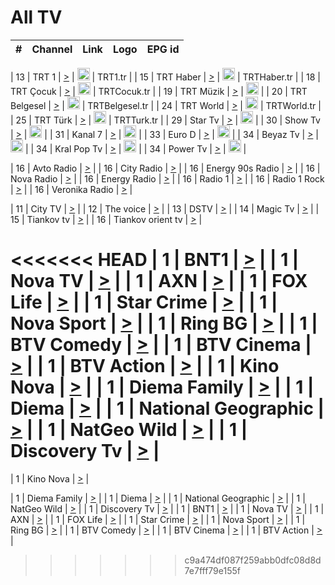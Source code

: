<h1>All TV</h1>

| #   | Channel        | Link  | Logo | EPG id |
|:---:|:--------------:|:-----:|:----:|:------:|

| 13  | TRT 1            | [>](https://tv-trt1.medya.trt.com.tr/master.m3u8) | <img height="20" src="https://i.imgur.com/j786OLG.png"/> | TRT1.tr |
| 15  | TRT Haber        | [>](https://tv-trthaber.medya.trt.com.tr/master.m3u8) | <img height="20" src="https://i.imgur.com/OVfo8Ab.png"/> | TRTHaber.tr |
| 18  | TRT Çocuk        | [>](https://tv-trtcocuk.medya.trt.com.tr/master.m3u8) | <img height="20" src="https://i.imgur.com/QLFmD6d.png"/> | TRTCocuk.tr |
| 19  | TRT Müzik        | [>](https://tv-trtmuzik.medya.trt.com.tr/master.m3u8) | <img height="20" src="https://i.imgur.com/fIVFCEd.png"/> |
| 20  | TRT Belgesel     | [>](https://tv-trtbelgesel.medya.trt.com.tr/master.m3u8) | <img height="20" src="https://i.imgur.com/MGO87pe.png"/> | TRTBelgesel.tr |
| 24  | TRT World        | [>](https://tv-trtworld.medya.trt.com.tr/master.m3u8) | <img height="20" src="https://i.imgur.com/JEA2xpv.png"/> | TRTWorld.tr |
| 25  | TRT Türk         | [>](https://tv-trtturk.medya.trt.com.tr/master.m3u8) | <img height="20" src="https://i.imgur.com/OSTOQNw.png"/> | TRTTurk.tr |
| 29  | Star Tv   | [>](https://dogus-live.daioncdn.net/startv/startv_360p.m3u8) | <img height="20" src="https://i.imgur.com/IebUZx1.png"/> |
| 30  | Show Tv     | [>](https://ciner-live.daioncdn.net/showtv/showtv.m3u8) | <img height="20" src="https://i.imgur.com/IebUZx1.png"/> |
| 31  | Kanal 7     | [>](https://kanal7-live.daioncdn.net/kanal7/kanal7.m3u8) | <img height="20" src="https://i.imgur.com/IebUZx1.png"/> |
| 33  | Euro D    | [>](https://www.youtube.com/user/KanalD/live) | <img height="20" src="https://i.imgur.com/IebUZx1.png"/> |
| 34  | Beyaz Tv     | [>](https://beyaztv-live.daioncdn.net/beyaztv/beyaztv.m3u8) | <img height="20" src="https://i.imgur.com/IebUZx1.png"/> |
| 34  | Kral Pop Tv     | [>](https://www.youtube.com/watch?v=GuFTuKoXepw) | <img height="20" src="https://i.imgur.com/IebUZx1.png"/> |
| 34  | Power Tv     | [>](https://livetv.powerapp.com.tr/powerTV/powerhd.smil/chunklist.m3u8) | <img height="20" src="https://i.imgur.com/IebUZx1.png"/> |

| 16  | Avto Radio | [>](http://stream.metacast.eu/avtoradio.mp3.m3u) |
| 16  | City Radio | [>](http://stream.metacast.eu/city.aac.m3u) |
| 16  | Energy 90s Radio | [>](http://stream.metacast.eu/energy-90s.m3u) |
| 16  | Nova Radio | [>](http://stream.metacast.eu/nova.aac.m3u) |
| 16  | Energy Radio | [>](http://stream.metacast.eu/nrj.aac.m3u) |
| 16  | Radio 1 | [>](http://stream.metacast.eu/radio1.aac.m3u) |
| 16  | Radio 1 Rock | [>](http://stream.metacast.eu/radio1rock.aac.m3u) |
| 16  | Veronika Radio | [>](http://stream.metacast.eu/veronika.aac.m3u) |

| 11  | City TV | [>](https://tv.city.bg/play/tshls/citytv/index.m3u8) |
| 12  | The voice | [>](https://bss1.neterra.tv/thevoice/thevoice.m3u8) |
| 13  | DSTV | [>](http://46.249.95.140:8081/hls/data.m3u8) |
| 14  | Magic Tv | [>](https://bss1.neterra.tv/magictv/magictv.m3u8) |
| 15  | Tiankov tv | [>](https://streamer103.neterra.tv/tiankov-folk/live.m3u8) |
| 16  | Tiankov orient tv | [>](https://streamer103.neterra.tv/tiankov-orient/live.m3u8) |

<<<<<<< HEAD
| 1 | BNT1 | [>](https://ymkaya.xyz:12502/tv/bnt1/playlist.m3u8?wmsAuthSign=c2VydmVyX3RpbWU9My8yMi8yMDI1IDc6MzI6NTggUE0maGFzaF92YWx1ZT1IeU5INjExUlg0dlNrajZlYkJkc3VRPT0mdmFsaWRtaW51dGVzPTYw) |
| 1 | Nova TV | [>](https://ymkaya.xyz:12502/tv/novatv/playlist.m3u8?wmsAuthSign=c2VydmVyX3RpbWU9My8yMi8yMDI1IDc6MzM6MTAgUE0maGFzaF92YWx1ZT1MeEhzQnZKQkE4OWEwdFlqOEh5VDZ3PT0mdmFsaWRtaW51dGVzPTYw) |
| 1 | AXN | [>](https://ymkaya.xyz:12502/tv/axn/playlist.m3u8?wmsAuthSign=c2VydmVyX3RpbWU9My8yMi8yMDI1IDc6MzM6MjAgUE0maGFzaF92YWx1ZT1hODJzMmN2ZWFUUUM2ZVFnZy8xd0ZnPT0mdmFsaWRtaW51dGVzPTYw) |
| 1 | FOX Life | [>](https://ymkaya.xyz:12502/tv/foxlife/playlist.m3u8?wmsAuthSign=c2VydmVyX3RpbWU9My8yMi8yMDI1IDc6MzM6MzAgUE0maGFzaF92YWx1ZT13MTAzTmtzcTV6QU91WlduVzRPM1ZBPT0mdmFsaWRtaW51dGVzPTYw) |
| 1 | Star Crime | [>](https://ymkaya.xyz:12502/tv/foxcrime/playlist.m3u8?wmsAuthSign=c2VydmVyX3RpbWU9My8yMi8yMDI1IDc6MzM6NDAgUE0maGFzaF92YWx1ZT0rbk9rSG41YWI5RWVKdnJEbDM1L2FRPT0mdmFsaWRtaW51dGVzPTYw) |
| 1 | Nova Sport | [>](https://ymkaya.xyz:12502/tv/novasport/playlist.m3u8?wmsAuthSign=c2VydmVyX3RpbWU9My8yMi8yMDI1IDc6MzM6NTEgUE0maGFzaF92YWx1ZT0zWDdzTjVUdmhxUE5iNndjaGFobXhBPT0mdmFsaWRtaW51dGVzPTYw) |
| 1 | Ring BG | [>](https://ymkaya.xyz:12502/tv/ringbg/playlist.m3u8?wmsAuthSign=c2VydmVyX3RpbWU9My8yMi8yMDI1IDc6MzQ6MDEgUE0maGFzaF92YWx1ZT1QTmR1VXlIT1IrVW9pUnRibkg4ZEZnPT0mdmFsaWRtaW51dGVzPTYw) |
| 1 | BTV Comedy | [>](https://ymkaya.xyz:12502/tv/btvcomedy/playlist.m3u8?wmsAuthSign=c2VydmVyX3RpbWU9My8yMi8yMDI1IDc6MzQ6MTEgUE0maGFzaF92YWx1ZT11OHJHMzhzby9OdXZCZnpzNllIck1RPT0mdmFsaWRtaW51dGVzPTYw) |
| 1 | BTV Cinema | [>](https://ymkaya.xyz:12502/tv/btvcinema/playlist.m3u8?wmsAuthSign=c2VydmVyX3RpbWU9My8yMi8yMDI1IDc6MzQ6MjEgUE0maGFzaF92YWx1ZT1NL2FaaTRocVFJTXkvU3I3YmZXeDRnPT0mdmFsaWRtaW51dGVzPTYw) |
| 1 | BTV Action | [>](https://ymkaya.xyz:12502/tv/btvaction/playlist.m3u8?wmsAuthSign=c2VydmVyX3RpbWU9My8yMi8yMDI1IDc6MzQ6MzEgUE0maGFzaF92YWx1ZT00MjBoRFdzSXZjQW1NZTI0RHRFUGZ3PT0mdmFsaWRtaW51dGVzPTYw) |
| 1 | Kino Nova | [>](https://ymkaya.xyz:12502/tv/kinonova/playlist.m3u8?wmsAuthSign=c2VydmVyX3RpbWU9My8yMi8yMDI1IDc6MzQ6NDIgUE0maGFzaF92YWx1ZT1sYWl4TDI5TDMyT2xiKzhyN2lndzZBPT0mdmFsaWRtaW51dGVzPTYw) |
| 1 | Diema Family | [>](https://ymkaya.xyz:12502/tv/diemafamily/playlist.m3u8?wmsAuthSign=c2VydmVyX3RpbWU9My8yMi8yMDI1IDc6MzQ6NTIgUE0maGFzaF92YWx1ZT04R05xV1hSSXdqdlEyMkEzWTFFK0lnPT0mdmFsaWRtaW51dGVzPTYw) |
| 1 | Diema | [>](https://ymkaya.xyz:12502/tv/diema/playlist.m3u8?wmsAuthSign=c2VydmVyX3RpbWU9My8yMi8yMDI1IDc6MzU6NDYgUE0maGFzaF92YWx1ZT1ITzdCcU5uSHBqUm9KWVdSbWIxek9nPT0mdmFsaWRtaW51dGVzPTYw) |
| 1 | National Geographic | [>](https://ymkaya.xyz:12502/tv/natgeo/playlist.m3u8?wmsAuthSign=c2VydmVyX3RpbWU9My8yMi8yMDI1IDc6MzU6NTYgUE0maGFzaF92YWx1ZT1lWVN1aFZQS0krN2RuUDBDMUNLcTJBPT0mdmFsaWRtaW51dGVzPTYw) |
| 1 | NatGeo Wild | [>](https://ymkaya.xyz:12502/tv/natgeowild/playlist.m3u8?wmsAuthSign=c2VydmVyX3RpbWU9My8yMi8yMDI1IDc6MzY6MDYgUE0maGFzaF92YWx1ZT1PU2VTanpIUFV0anRqTUpTUEpkMThBPT0mdmFsaWRtaW51dGVzPTYw) |
| 1 | Discovery Tv | [>](https://ymkaya.xyz:12502/tv/discovery/playlist.m3u8?wmsAuthSign=c2VydmVyX3RpbWU9My8yMi8yMDI1IDc6MzY6MTUgUE0maGFzaF92YWx1ZT11OUtKSHNRMitVYmhLYk5XSlhkWHd3PT0mdmFsaWRtaW51dGVzPTYw) |
=======


| 1 | Kino Nova | [>](https://ymkaya.xyz:11336/tv/kinonova/playlist.m3u8?wmsAuthSign=c2VydmVyX3RpbWU9MS8yLzIwMjUgNDo0MDoyMCBBTSZoYXNoX3ZhbHVlPWlFS1FrWEtMMVRFM3l5YklUWUJQUHc9PSZ2YWxpZG1pbnV0ZXM9NjA=) |

| 1 | Diema Family | [>](https://ymkaya.xyz:11336/tv/diemafamily/playlist.m3u8?wmsAuthSign=c2VydmVyX3RpbWU9MS8yLzIwMjUgNDo0MDozMCBBTSZoYXNoX3ZhbHVlPUVUaTVKTldvZTF5WVVCM0YwL21kaXc9PSZ2YWxpZG1pbnV0ZXM9NjA=) |
| 1 | Diema | [>](https://ymkaya.xyz:11336/tv/diema/playlist.m3u8?wmsAuthSign=c2VydmVyX3RpbWU9MS8yLzIwMjUgNDo0MDo0MCBBTSZoYXNoX3ZhbHVlPVlYMWVJT2NuUjNpUTBsaytEUFFOS2c9PSZ2YWxpZG1pbnV0ZXM9NjA=) |
| 1 | National Geographic | [>](https://ymkaya.xyz:11336/tv/natgeo/playlist.m3u8?wmsAuthSign=c2VydmVyX3RpbWU9MS8yLzIwMjUgNDo0MTo0MSBBTSZoYXNoX3ZhbHVlPTJQTlVmcG5nYWx0M013eUhGRGxnd0E9PSZ2YWxpZG1pbnV0ZXM9NjA=) |
| 1 | NatGeo Wild | [>](https://ymkaya.xyz:11336/tv/natgeowild/playlist.m3u8?wmsAuthSign=c2VydmVyX3RpbWU9MS8yLzIwMjUgNDo0MTo1MSBBTSZoYXNoX3ZhbHVlPVl1OXZaTTliN0hGWEN3eDBYd1duNkE9PSZ2YWxpZG1pbnV0ZXM9NjA=) |
| 1 | Discovery Tv | [>](https://ymkaya.xyz:11336/tv/discovery/playlist.m3u8?wmsAuthSign=c2VydmVyX3RpbWU9MS8yLzIwMjUgNDo0MjowMSBBTSZoYXNoX3ZhbHVlPWtBQmdLNlY2RmQwWElzMVYzSDJyVkE9PSZ2YWxpZG1pbnV0ZXM9NjA=) |
| 1 | BNT1 | [>](https://ymkaya.xyz:11336/tv/bnt1/playlist.m3u8?wmsAuthSign=c2VydmVyX3RpbWU9MS8yLzIwMjUgNDozODozOCBBTSZoYXNoX3ZhbHVlPVVrMVlRQXpJWlhYeUh6ZFVpSC9NMUE9PSZ2YWxpZG1pbnV0ZXM9NjA=) |
| 1 | Nova TV | [>](https://ymkaya.xyz:11336/tv/novatv/playlist.m3u8?wmsAuthSign=c2VydmVyX3RpbWU9MS8yLzIwMjUgNDozODo0OCBBTSZoYXNoX3ZhbHVlPUVxQjh1a0ZzYkVGZU8zZDFGTzdreVE9PSZ2YWxpZG1pbnV0ZXM9NjA=) |
| 1 | AXN | [>](https://ymkaya.xyz:11336/tv/axn/playlist.m3u8?wmsAuthSign=c2VydmVyX3RpbWU9MS8yLzIwMjUgNDozODo1OCBBTSZoYXNoX3ZhbHVlPUpkWStGY1hkNXhaOVpPZ0thQ0FZL3c9PSZ2YWxpZG1pbnV0ZXM9NjA=) |
| 1 | FOX Life | [>](https://ymkaya.xyz:11336/tv/foxlife/playlist.m3u8?wmsAuthSign=c2VydmVyX3RpbWU9MS8yLzIwMjUgNDozOToxMCBBTSZoYXNoX3ZhbHVlPWt1ZDc1T3AzYlZDTjJnSy9TU0xJZlE9PSZ2YWxpZG1pbnV0ZXM9NjA=) |
| 1 | Star Crime | [>](https://ymkaya.xyz:11336/tv/foxcrime/playlist.m3u8?wmsAuthSign=c2VydmVyX3RpbWU9MS8yLzIwMjUgNDozOToyMCBBTSZoYXNoX3ZhbHVlPXIwVU45Nm9FR1l2enNkTG9TanBxbmc9PSZ2YWxpZG1pbnV0ZXM9NjA=) |
| 1 | Nova Sport | [>](https://ymkaya.xyz:11336/tv/novasport/playlist.m3u8?wmsAuthSign=c2VydmVyX3RpbWU9MS8yLzIwMjUgNDozOTozMCBBTSZoYXNoX3ZhbHVlPXlSZ0UxazVaM0xhSmc0NmR4T0c1T2c9PSZ2YWxpZG1pbnV0ZXM9NjA=) |
| 1 | Ring BG | [>](https://ymkaya.xyz:11336/tv/ringbg/playlist.m3u8?wmsAuthSign=c2VydmVyX3RpbWU9MS8yLzIwMjUgNDozOTo0MCBBTSZoYXNoX3ZhbHVlPTR4aUlFNHVUYWN4enY1WkVuOFZma2c9PSZ2YWxpZG1pbnV0ZXM9NjA=) |
| 1 | BTV Comedy | [>](https://ymkaya.xyz:11336/tv/btvcomedy/playlist.m3u8?wmsAuthSign=c2VydmVyX3RpbWU9MS8yLzIwMjUgNDozOTo1MCBBTSZoYXNoX3ZhbHVlPUtrMTJ2RHNTTUU1RFp1ZkVOdXFSK3c9PSZ2YWxpZG1pbnV0ZXM9NjA=) |
| 1 | BTV Cinema | [>](https://ymkaya.xyz:11336/tv/btvcinema/playlist.m3u8?wmsAuthSign=c2VydmVyX3RpbWU9MS8yLzIwMjUgNDozOTo1OSBBTSZoYXNoX3ZhbHVlPTZWcU9FZW56cG1NM1lrYy8xNE5NeHc9PSZ2YWxpZG1pbnV0ZXM9NjA=) |
| 1 | BTV Action | [>](https://ymkaya.xyz:11336/tv/btvaction/playlist.m3u8?wmsAuthSign=c2VydmVyX3RpbWU9MS8yLzIwMjUgNDo0MDoxMCBBTSZoYXNoX3ZhbHVlPUlDd0ErRkZVWThyMVZwR3c2REdGZ3c9PSZ2YWxpZG1pbnV0ZXM9NjA=) |
>>>>>>> c9a474df087f259abb0dfc08d8d7e7fff79e155f
